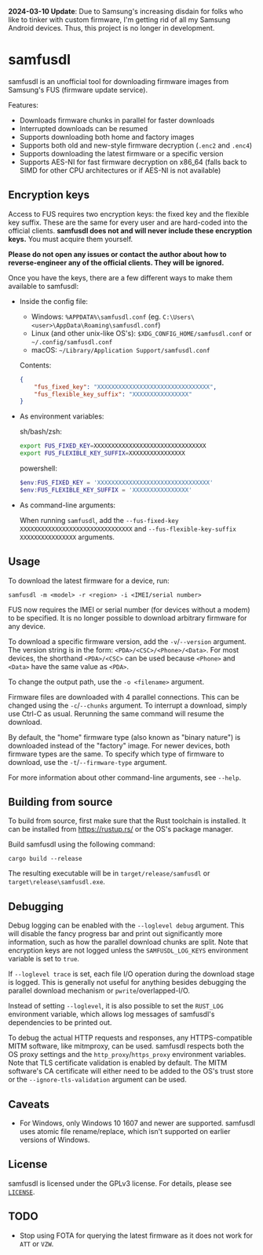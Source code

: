 **2024-03-10 Update**: Due to Samsung's increasing disdain for folks who like to tinker with custom firmware, I'm getting rid of all my Samsung Android devices. Thus, this project is no longer in development.

# samfusdl

samfusdl is an unofficial tool for downloading firmware images from Samsung's FUS (firmware update service).

Features:
* Downloads firmware chunks in parallel for faster downloads
* Interrupted downloads can be resumed
* Supports downloading both home and factory images
* Supports both old and new-style firmware decryption (`.enc2` and `.enc4`)
* Supports downloading the latest firmware or a specific version
* Supports AES-NI for fast firmware decryption on x86_64 (falls back to SIMD for other CPU architectures or if AES-NI is not available)

## Encryption keys

Access to FUS requires two encryption keys: the fixed key and the flexible key suffix. These are the same for every user and are hard-coded into the official clients. **samfusdl does not and will never include these encryption keys.** You must acquire them yourself.

**Please do not open any issues or contact the author about how to reverse-engineer any of the official clients. They will be ignored.**

Once you have the keys, there are a few different ways to make them available to samfusdl:

* Inside the config file:

  * Windows: `%APPDATA%\samfusdl.conf` (eg. `C:\Users\<user>\AppData\Roaming\samfusdl.conf`)
  * Linux (and other unix-like OS's): `$XDG_CONFIG_HOME/samfusdl.conf` or `~/.config/samfusdl.conf`
  * macOS: `~/Library/Application Support/samfusdl.conf`

  Contents:

  ```json
  {
      "fus_fixed_key": "XXXXXXXXXXXXXXXXXXXXXXXXXXXXXXXX",
      "fus_flexible_key_suffix": "XXXXXXXXXXXXXXXX"
  }
  ```

* As environment variables:

  sh/bash/zsh:

  ```sh
  export FUS_FIXED_KEY=XXXXXXXXXXXXXXXXXXXXXXXXXXXXXXXX
  export FUS_FLEXIBLE_KEY_SUFFIX=XXXXXXXXXXXXXXXX
  ```

  powershell:

  ```powershell
  $env:FUS_FIXED_KEY = 'XXXXXXXXXXXXXXXXXXXXXXXXXXXXXXXX'
  $env:FUS_FLEXIBLE_KEY_SUFFIX = 'XXXXXXXXXXXXXXXX'
  ```

* As command-line arguments:

  When running `samfusdl`, add the `--fus-fixed-key XXXXXXXXXXXXXXXXXXXXXXXXXXXXXXXX` and `--fus-flexible-key-suffix XXXXXXXXXXXXXXXX` arguments.

## Usage

To download the latest firmware for a device, run:

```
samfusdl -m <model> -r <region> -i <IMEI/serial number>
```

FUS now requires the IMEI or serial number (for devices without a modem) to be specified. It is no longer possible to download arbitrary firmware for any device.

To download a specific firmware version, add the `-v`/`--version` argument. The version string is in the form: `<PDA>/<CSC>/<Phone>/<Data>`. For most devices, the shorthand `<PDA>/<CSC>` can be used because `<Phone>` and `<Data>` have the same value as `<PDA>`.

To change the output path, use the `-o <filename>` argument.

Firmware files are downloaded with 4 parallel connections. This can be changed using the `-c`/`--chunks` argument. To interrupt a download, simply use Ctrl-C as usual. Rerunning the same command will resume the download.

By default, the "home" firmware type (also known as "binary nature") is downloaded instead of the "factory" image. For newer devices, both firmware types are the same. To specify which type of firmware to download, use the `-t`/`--firmware-type` argument.

For more information about other command-line arguments, see `--help`.

## Building from source

To build from source, first make sure that the Rust toolchain is installed. It can be installed from https://rustup.rs/ or the OS's package manager.

Build samfusdl using the following command:

```
cargo build --release
```

The resulting executable will be in `target/release/samfusdl` or `target\release\samfusdl.exe`.

## Debugging

Debug logging can be enabled with the `--loglevel debug` argument. This will disable the fancy progress bar and print out significantly more information, such as how the parallel download chunks are split. Note that encryption keys are not logged unless the `SAMFUSDL_LOG_KEYS` environment variable is set to `true`.

If `--loglevel trace` is set, each file I/O operation during the download stage is logged. This is generally not useful for anything besides debugging the parallel download mechanism or `pwrite`/overlapped-I/O.

Instead of setting `--loglevel`, it is also possible to set the `RUST_LOG` environment variable, which allows log messages of samfusdl's dependencies to be printed out.

To debug the actual HTTP requests and responses, any HTTPS-compatible MITM software, like mitmproxy, can be used. samfusdl respects both the OS proxy settings and the `http_proxy`/`https_proxy` environment variables. Note that TLS certificate validation is enabled by default. The MITM software's CA certificate will either need to be added to the OS's trust store or the `--ignore-tls-validation` argument can be used.

## Caveats

* For Windows, only Windows 10 1607 and newer are supported. samfusdl uses atomic file rename/replace, which isn't supported on earlier versions of Windows.

## License

samfusdl is licensed under the GPLv3 license. For details, please see [`LICENSE`](./LICENSE).

## TODO

* Stop using FOTA for querying the latest firmware as it does not work for `ATT` or `VZW`.
